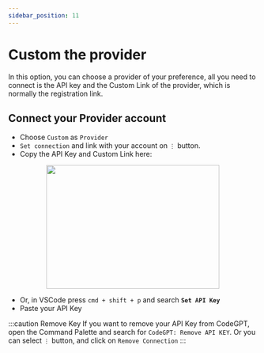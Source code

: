 ```yaml
---
sidebar_position: 11
---
```


# Custom the provider

In this option, you can choose a provider of your preference, all you need to connect is the API key and the Custom Link of the provider, which is normally the registration link.

## Connect your Provider account
- Choose `Custom` as `Provider`
- `Set connection` and link with your account on `⋮` button.
- Copy the API Key and Custom Link here:
  
<p align="center">
      <img width="350" height="250" src="https://github.com/davila7/code-gpt-docs/assets/37567214/38e34a46-58db-4530-8cfd-8ca8f948894d" />
</p>

- Or, in VSCode press `cmd + shift + p` and search **`Set API Key`**
- Paste your API Key

:::caution Remove Key
If you want to remove your API Key from CodeGPT, open the Command Palette and search for `CodeGPT: Remove API KEY`. Or you can select `⋮` button, and click on `Remove Connection`
:::
